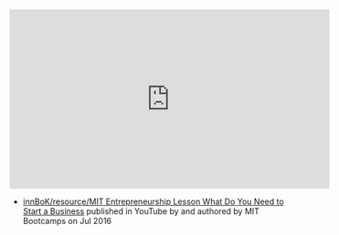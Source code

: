 
<iframe width="560" height="315" src="https://www.youtube.com/embed/sw-i3T4OjY4" title="YouTube video player" frameborder="0" allow="accelerometer; autoplay; clipboard-write; encrypted-media; gyroscope; picture-in-picture; web-share" allowfullscreen></iframe>

- [innBoK/resource/MIT Entrepreneurship Lesson What Do You Need to Start a Business](https://www.youtube.com/watch?v=sw-i3T4OjY4) published in YouTube by  and authored by MIT Bootcamps on Jul 2016


